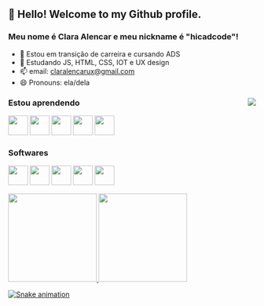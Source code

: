 ## 👋 Hello! Welcome to my Github profile.
### Meu nome é Clara Alencar e meu nickname é "hicadcode"!
- 🔭 Estou em transição de carreira e cursando ADS
- 🌱 Estudando JS, HTML, CSS, IOT e UX design 
- 📫 email: claralencarux@gmail.com
- 😄 Pronouns: ela/dela 

<div>
<img align="right" src="https://c.tenor.com/YxE9SvjcZQsAAAAC/after-all-clocks-ticking.gif" />
<div>

### Estou aprendendo 
<img src="https://cdn.jsdelivr.net/gh/devicons/devicon/icons/css3/css3-original.svg" width="40" height="40" /> <img src="https://cdn.jsdelivr.net/gh/devicons/devicon/icons/html5/html5-original.svg" width="40" height="40" /> 
<img src="https://cdn.jsdelivr.net/gh/devicons/devicon/icons/javascript/javascript-original.svg" width="40" height="40" /> <img src="https://cdn.jsdelivr.net/gh/devicons/devicon/icons/raspberrypi/raspberrypi-original.svg" width="40" height="40" /> <img src="https://cdn.jsdelivr.net/gh/devicons/devicon/icons/vscode/vscode-original.svg"  width="40" height="40" />       
     
### Softwares 
<img src="https://cdn.jsdelivr.net/gh/devicons/devicon/icons/aftereffects/aftereffects-plain.svg" width="40" height="40" /> <img src="https://cdn.jsdelivr.net/gh/devicons/devicon/icons/figma/figma-original.svg" width="40" height="40" /> <img src="https://cdn.jsdelivr.net/gh/devicons/devicon/icons/xd/xd-plain.svg" width="40" height="40" /> <img src="https://cdn.jsdelivr.net/gh/devicons/devicon/icons/git/git-original.svg" width="40" height="40" /> <img src="https://cdn.jsdelivr.net/gh/devicons/devicon/icons/premierepro/premierepro-plain.svg" width="40" height="40" /> 
           
 <div>
<a href="https://github.com/hicadcode">
<img height="180em" src="https://github-readme-stats.vercel.app/api/top-langs/?username=hicadcode&layout=compact&langs_count=7&theme=dracula"/>
<img height="180em" src="https://github-readme-stats.vercel.app/api?username=hicadcode&show_icons=true&theme=dracula&include_all_commits=true&count_private=true"/>
</div>  

![Snake animation](https://github.com/hicadcode/hicadcode/blob/output/github-contribution-grid-snake.svg)


          
          

          
  

